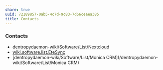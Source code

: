 ```yaml
---
share: true
uuid: 72189857-0ab5-4c7d-9c83-7d66ceaea385
title: Contacts
---
```

### Contacts

* [dentropydaemon-wiki/Software/List/Nextcloud](/dentropydaemon-wiki/Software/List/Nextcloud)
* [wiki.software.list.EteSync](/dentropydaemon-wiki/Software/List/EteSync)
* [dentropydaemon-wiki/Software/List/Monica CRM](/dentropydaemon-wiki/Software/List/Monica CRM)